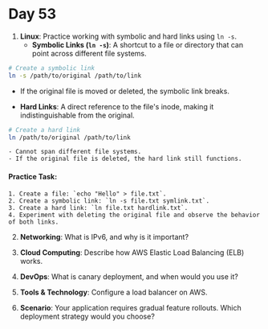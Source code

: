 # Day 53


1. **Linux**: Practice working with symbolic and hard links using `ln -s`.
   - **Symbolic Links (`ln -s`)**: A shortcut to a file or directory that can point across different file systems.
  ```bash
  # Create a symbolic link
  ln -s /path/to/original /path/to/link
  ```
   - If the original file is moved or deleted, the symbolic link breaks.

   - **Hard Links**: A direct reference to the file's inode, making it indistinguishable from the original.
  ```bash
  # Create a hard link
  ln /path/to/original /path/to/link
  ```
    - Cannot span different file systems.
    - If the original file is deleted, the hard link still functions.

   #### **Practice Task**:
    1. Create a file: `echo "Hello" > file.txt`.
    2. Create a symbolic link: `ln -s file.txt symlink.txt`.
    3. Create a hard link: `ln file.txt hardlink.txt`.
    4. Experiment with deleting the original file and observe the behavior of both links.


2. **Networking**: What is IPv6, and why is it important?

3. **Cloud Computing**: Describe how AWS Elastic Load Balancing (ELB) works.

4. **DevOps**: What is canary deployment, and when would you use it?

5. **Tools & Technology**: Configure a load balancer on AWS.

6. **Scenario**: Your application requires gradual feature rollouts. Which deployment strategy would you choose?


